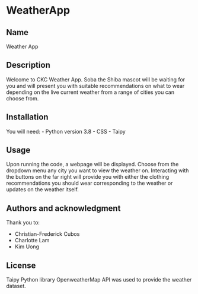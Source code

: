# WeatherApp

## Name

Weather App

## Description

Welcome to CKC Weather App. Soba the Shiba mascot will be waiting for you and will present you with suitable recommendations on what to wear depending on the live current weather from a range of cities you can choose from.

## Installation

You will need: - Python version 3.8 - CSS - Taipy

## Usage

Upon running the code, a webpage will be displayed. Choose from the dropdown menu any city you want to view the weather on. Interacting with the buttons on the far right will provide you with either the clothing recommendations you should wear corresponding to the weather or updates on the weather itself.

## Authors and acknowledgment

Thank you to:

- Christian-Frederick Cubos
- Charlotte Lam
- Kim Uong

## License

Taipy Python library
OpenweatherMap API was used to provide the weather dataset.
